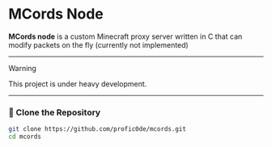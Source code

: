 # MCords Node

**MCords node** is a custom Minecraft proxy server written in C that can modify packets on the fly (currently not implemented)

---

> [!WARNING]
> This project is under heavy development.

---

### 📂 Clone the Repository

```bash
git clone https://github.com/profic0de/mcords.git
cd mcords
```
